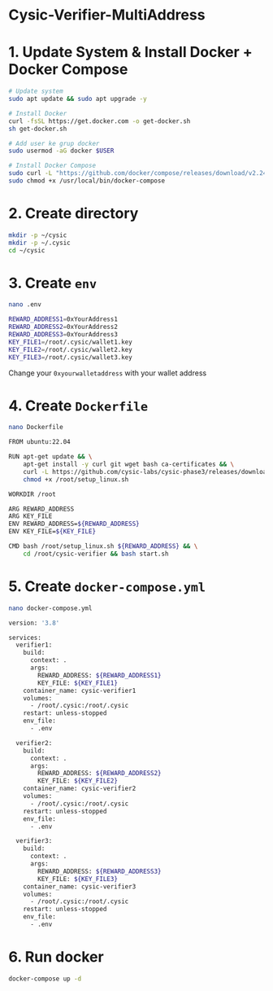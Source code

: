 # Cysic-Verifier-MultiAddress

# 1. Update System & Install Docker + Docker Compose
```bash
# Update system
sudo apt update && sudo apt upgrade -y

# Install Docker
curl -fsSL https://get.docker.com -o get-docker.sh
sh get-docker.sh

# Add user ke grup docker
sudo usermod -aG docker $USER

# Install Docker Compose
sudo curl -L "https://github.com/docker/compose/releases/download/v2.24.7/docker-compose-$(uname -s)-$(uname -m)" -o /usr/local/bin/docker-compose
sudo chmod +x /usr/local/bin/docker-compose
```

# 2. Create directory
```bash
mkdir -p ~/cysic
mkdir -p ~/.cysic
cd ~/cysic
```

# 3. Create `env`
```bash
nano .env
```
```bash
REWARD_ADDRESS1=0xYourAddress1
REWARD_ADDRESS2=0xYourAddress2
REWARD_ADDRESS3=0xYourAddress3
KEY_FILE1=/root/.cysic/wallet1.key
KEY_FILE2=/root/.cysic/wallet2.key
KEY_FILE3=/root/.cysic/wallet3.key
```
Change your `0xyourwalletaddress` with your wallet address

# 4. Create `Dockerfile`
```bash
nano Dockerfile
```
```bash
FROM ubuntu:22.04

RUN apt-get update && \
    apt-get install -y curl git wget bash ca-certificates && \
    curl -L https://github.com/cysic-labs/cysic-phase3/releases/download/v1.0.0/setup_linux.sh -o /root/setup_linux.sh && \
    chmod +x /root/setup_linux.sh

WORKDIR /root

ARG REWARD_ADDRESS
ARG KEY_FILE
ENV REWARD_ADDRESS=${REWARD_ADDRESS}
ENV KEY_FILE=${KEY_FILE}

CMD bash /root/setup_linux.sh ${REWARD_ADDRESS} && \
    cd /root/cysic-verifier && bash start.sh
```

# 5. Create `docker-compose.yml`
```bash
nano docker-compose.yml
```
```bash
version: '3.8'

services:
  verifier1:
    build:
      context: .
      args:
        REWARD_ADDRESS: ${REWARD_ADDRESS1}
        KEY_FILE: ${KEY_FILE1}
    container_name: cysic-verifier1
    volumes:
      - /root/.cysic:/root/.cysic
    restart: unless-stopped
    env_file:
      - .env

  verifier2:
    build:
      context: .
      args:
        REWARD_ADDRESS: ${REWARD_ADDRESS2}
        KEY_FILE: ${KEY_FILE2}
    container_name: cysic-verifier2
    volumes:
      - /root/.cysic:/root/.cysic
    restart: unless-stopped
    env_file:
      - .env

  verifier3:
    build:
      context: .
      args:
        REWARD_ADDRESS: ${REWARD_ADDRESS3}
        KEY_FILE: ${KEY_FILE3}
    container_name: cysic-verifier3
    volumes:
      - /root/.cysic:/root/.cysic
    restart: unless-stopped
    env_file:
      - .env
```

# 6. Run docker
```bash
docker-compose up -d
```

